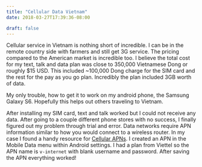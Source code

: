 ```yaml
---
title: "Cellular Data Vietnam"
date: 2018-03-27T17:39:36-08:00

draft: false
---
```


Cellular service in Vietnam is nothing short of incredible. I can be in the remote country side with farmers and still get 3G service. The pricing compared to the American market is incredible too. I believe the total cost for my text, talk and data plan was close to 350,000 Vietnamese Dong or roughly $15 USD. This included ~100,000 Dong charge for the SIM card and the rest for the pay as you go plan. Incredibly the plan included 3GB worth of data. 

My only trouble, how to get it to work on my android phone, the Samsung Galaxy S6. Hopefully this helps out others traveling to Vietnam. 

After installing my SIM card, text and talk worked but I could not receive any data. After going to a couple different phone stores with no success, I finally figured out my problem through trial and error. Data networks require APN information similar to how you would connect to a wireless router. In my case I found a handy resource for [Cellular APNs](http://wiki.apnchanger.org/Vietnam). I created an APN in the Mobile Data menu within Android settings. I had a plan from Viettel so the APN name is `v-internet` with blank username and password. After saving the APN everything worked!

